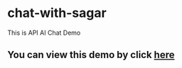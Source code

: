 # chat-with-sagar
<p> This is API AI Chat Demo </p>
<h2>You can view this demo by click <a href="https://sagar32.github.io/chat-with-sagar/">here</a></h2>

